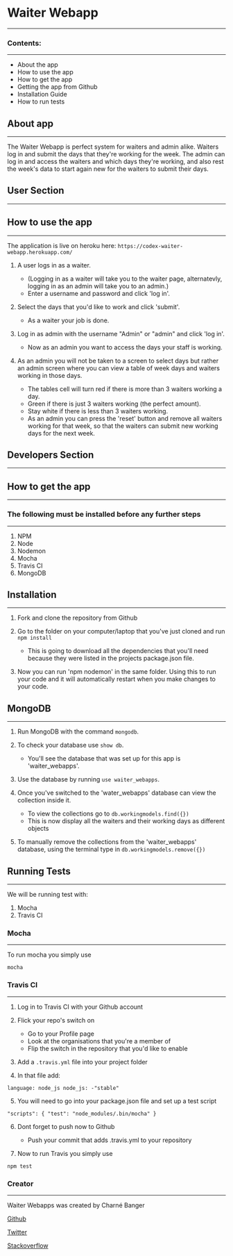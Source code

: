 # Waiter Webapp
---------------

### Contents:
***
* About the app
* How to use the app
* How to get the app
* Getting the app from Github
* Installation Guide
* How to run tests


## About app
***
The Waiter Webapp is perfect system for waiters and admin alike. Waiters log in and submit the days that they're working for the week. The admin can log in and access the waiters and which days they're working, and also rest the week's data to start again new for the waiters to submit their days.

## User Section
---------------

## How to use the app
***

The application is live on heroku here:
`https://codex-waiter-webapp.herokuapp.com/`

1. A user logs in as a waiter.
	* (Logging in as a waiter will take you to the waiter page, alternatevly, logging in as an admin will take you to an admin.)
	* Enter a username and password and click 'log in'.

2. Select the days that you'd like to work and click 'submit'.
	* As a waiter your job is done.

3. Log in as admin with the username "Admin" or "admin" and click 'log in'.
	* Now as an admin you want to access the days your staff is working.

4. As an admin you will not be taken to a screen to select days but rather an admin screen where you can view a table of week days and waiters working in those days.
	* The tables cell will turn red if there is more than 3 waiters working a day.
	* Green if there is just 3 waiters working (the perfect amount).
	* Stay white if there is less than 3 waiters working.
	* As an admin you can press the 'reset' button and remove all waiters working for that week, so that the waiters can submit new working days for the next week.

## Developers Section
---------------------

## How to get the app
***

### The following must be installed before any further steps
***

1. NPM
2. Node
3. Nodemon
4. Mocha
5. Travis CI
6. MongoDB

## Installation
***

1. Fork and clone the repository from Github

2. Go to the folder on your computer/laptop that you've just cloned and run `npm install`
	* This is going to download all the dependencies that you'll need because they were listed in the projects package.json file.

3. Now you can run 'npm nodemon' in the same folder. Using this to run your code and it will automatically restart when you make changes to your code.

## MongoDB
***

1. Run MongoDB with the command `mongodb`.

2. To check your database use `show db`.
	* You'll see the database that was set up for this app is 'waiter_webapps'.

3. Use the database by running `use waiter_webapps`.

4. Once you've switched to the 'water_webapps' database can view the collection inside it.
	* To view the collections go to `db.workingmodels.find({})`
	* This is now display all the waiters and their working days as different objects

5. To manually remove the collections from the 'waiter_webapps' database, using the terminal type in `db.workingmodels.remove({})`

## Running Tests
***

We will be running test with:
1. Mocha
2. Travis CI

### Mocha
***

To run mocha you simply use

`mocha`

### Travis CI
***

1. Log in to Travis CI with your Github account

2. Flick your repo's switch on
	* Go to your Profile page
	* Look at the organisations that you're a member of
	* Flip the switch in the repository that you'd like to enable

3. Add a `.travis.yml` file into your project folder

4. In that file add:

`language: node_js
node_js:
-"stable"
`

5. You will need to go into your package.json file and set up a test script

`"scripts": {
    "test": "node_modules/.bin/mocha"
  }`

6. Dont forget to push now to Github
	* Push your commit that adds .travis.yml to your repository

7. Now to run Travis you simply use

`npm test`

### Creator
-----------

Waiter Webapps was created by Charné Banger

[Github](https://github.com/ShanaSkydancer)

[Twitter](https://twitter.com/Shana_Skydancer)

[Stackoverflow](https://stackoverflow.com/users/7557788/shanaskydancer)
